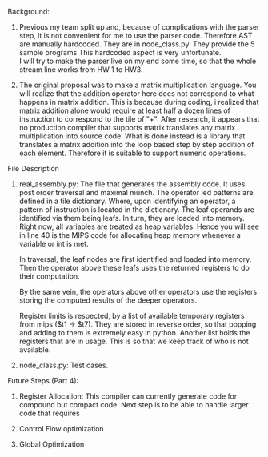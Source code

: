 
Background:
1. Previous my team split up and, because of complications with the parser step, it is not convenient for me to use the 
parser code. Therefore AST are manually hardcoded. They are in node_class.py. They provide the 5 sample programs
This hardcoded aspect is very unfortunate.  
I will try to make the parser live on my end some time, so that the whole stream line works from HW 1 to HW3.

2. The original proposal was to make a matrix multiplication language. You will realize that the addition operator here does 
not correspond to what happens in matrix addition. This is because during coding, i realized that matrix addition alone would require
at least half a dozen lines of instruction to correspond to the tile of "+". 
After research, it appears that no production compiler that supports matrix translates any matrix multiplication into source code. What 
is done instead is a library that translates a matrix addition into the loop based step by step addition of each element. 
Therefore it is suitable to support numeric operations.


File Description 
1. real_assembly.py:
The file that generates the assembly code. It uses post order traversal and maximal munch. 
The operator led patterns are defined in a tile dictionary. Where, upon identifying an operator, a pattern of
instruction is located in the dictionary.
The leaf operands are identified via them being leafs. In turn, they are loaded into memory.
Right now, all variables are treated as heap variables. Hence you will see in line 40 is the MIPS code for 
allocating heap memory whenever a variable or int is met.

   In traversal, the leaf nodes are first identified and loaded into memory. Then the operator above these leafs uses
    the returned registers to do their computation. 

    By the same vein, the operators above other operators use the registers storing the computed results of the deeper
    operators.

    Register limits is respected, by a list of available temporary registers from mips ($t1 -> $t7). They are stored in
    reverse order, so that popping and adding to them is extremely easy in python.
    Another list holds the registers that are in usage. This is so that we keep track of who is not available.

2. node_class.py:
Test cases. 


Future Steps (Part 4):
1. Register Allocation:
This compiler can currently generate code for compound but compact code. Next step is to be able to handle larger code that
requires 

2. Control Flow optimization

3. Global Optimization


